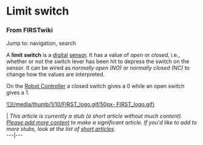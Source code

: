 # Limit switch

### From FIRSTwiki

Jump to: navigation, search

A **limit switch** is a [digital](digital)
[sensor](sensor). It has a value of _open_ or _closed_,
i.e., whether or not the switch lever has been hit to depress the switch on
the sensor. It can be wired as _normally open (NO)_ or _normally closed (NC)_
to change how the values are interpreted.

On the [Robot Controller](robot-controller) a
closed switch gives a 0 while an open switch gives a 1.

[![](/media/thumb/1/10/FIRST_logo.gif/50px-
FIRST_logo.gif)](Image:FIRST_logo.gif "" )

|  _This article is currently a stub (a short article without much content).
[Please add more
content](http://www.firstwiki.net/index.php?title=Limit_switch&action=edit
"http://www.firstwiki.net/index.php?title=Limit_switch&action=edit" ) to make
a significant article. If you'd like to add to more stubs, look at the list of
[short articles](Special:Shortpages "Special:Shortpages" )._  
---|---  
  
